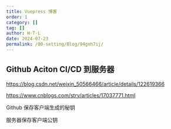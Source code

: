 ```yaml
---
title: Vuepress 博客
order: 1
category: []
tag: []
author: H·T·L
date: 2024-07-23
permalink: /00-setting/Blog/94gnh7ij/
---
```



## Github Aciton CI/CD 到服务器
https://blog.csdn.net/weixin_50566466/article/details/122619366



https://www.cnblogs.com/stry/articles/17037771.html



Github 保存客户端生成的秘钥



服务器保存客户端公钥